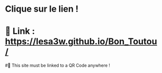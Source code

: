 # Clique sur le lien !
# 🔗 Link : https://lesa3w.github.io/Bon_Toutou/

#🐶 This site must be linked to a QR Code anywhere !
